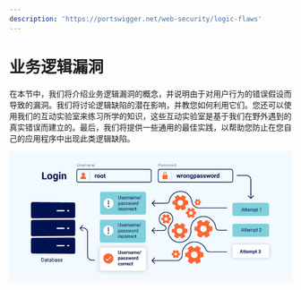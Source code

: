 ```yaml
---
description: 'https://portswigger.net/web-security/logic-flaws'
---
```


# 业务逻辑漏洞

在本节中，我们将介绍业务逻辑漏洞的概念，并说明由于对用户行为的错误假设而导致的漏洞。我们将讨论逻辑缺陷的潜在影响，并教您如何利用它们。您还可以使用我们的互动实验室来练习所学的知识，这些互动实验室是基于我们在野外遇到的真实错误而建立的。最后，我们将提供一些通用的最佳实践，以帮助您防止在您自己的应用程序中出现此类逻辑缺陷。

![](../../.gitbook/assets/image%20%287%29%20%282%29%20%282%29.png)

